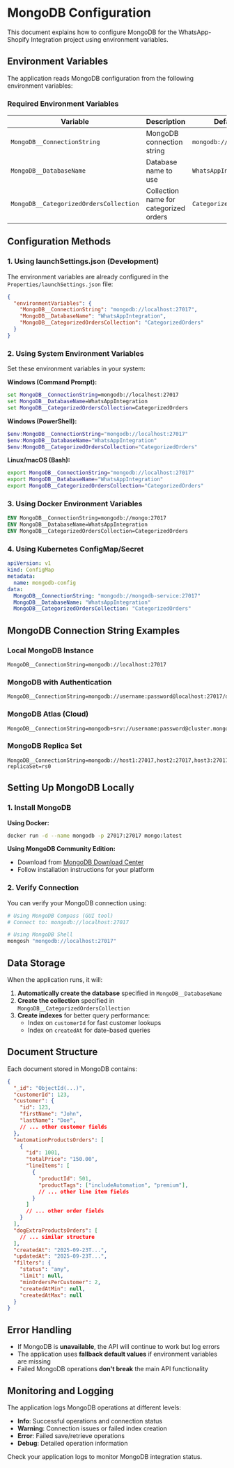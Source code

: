 # MongoDB Configuration

This document explains how to configure MongoDB for the WhatsApp-Shopify Integration project using environment variables.

## Environment Variables

The application reads MongoDB configuration from the following environment variables:

### Required Environment Variables

| Variable | Description | Default Value | Example |
|----------|-------------|---------------|---------|
| `MongoDB__ConnectionString` | MongoDB connection string | `mongodb://localhost:27017` | `mongodb://localhost:27017` |
| `MongoDB__DatabaseName` | Database name to use | `WhatsAppIntegration` | `WhatsAppIntegration` |
| `MongoDB__CategorizedOrdersCollection` | Collection name for categorized orders | `CategorizedOrders` | `CategorizedOrders` |

## Configuration Methods

### 1. Using launchSettings.json (Development)

The environment variables are already configured in the `Properties/launchSettings.json` file:

```json
{
  "environmentVariables": {
    "MongoDB__ConnectionString": "mongodb://localhost:27017",
    "MongoDB__DatabaseName": "WhatsAppIntegration",
    "MongoDB__CategorizedOrdersCollection": "CategorizedOrders"
  }
}
```

### 2. Using System Environment Variables

Set these environment variables in your system:

**Windows (Command Prompt):**
```cmd
set MongoDB__ConnectionString=mongodb://localhost:27017
set MongoDB__DatabaseName=WhatsAppIntegration
set MongoDB__CategorizedOrdersCollection=CategorizedOrders
```

**Windows (PowerShell):**
```powershell
$env:MongoDB__ConnectionString="mongodb://localhost:27017"
$env:MongoDB__DatabaseName="WhatsAppIntegration"
$env:MongoDB__CategorizedOrdersCollection="CategorizedOrders"
```

**Linux/macOS (Bash):**
```bash
export MongoDB__ConnectionString="mongodb://localhost:27017"
export MongoDB__DatabaseName="WhatsAppIntegration"
export MongoDB__CategorizedOrdersCollection="CategorizedOrders"
```

### 3. Using Docker Environment Variables

```dockerfile
ENV MongoDB__ConnectionString=mongodb://mongo:27017
ENV MongoDB__DatabaseName=WhatsAppIntegration
ENV MongoDB__CategorizedOrdersCollection=CategorizedOrders
```

### 4. Using Kubernetes ConfigMap/Secret

```yaml
apiVersion: v1
kind: ConfigMap
metadata:
  name: mongodb-config
data:
  MongoDB__ConnectionString: "mongodb://mongodb-service:27017"
  MongoDB__DatabaseName: "WhatsAppIntegration"
  MongoDB__CategorizedOrdersCollection: "CategorizedOrders"
```

## MongoDB Connection String Examples

### Local MongoDB Instance
```
MongoDB__ConnectionString=mongodb://localhost:27017
```

### MongoDB with Authentication
```
MongoDB__ConnectionString=mongodb://username:password@localhost:27017/database
```

### MongoDB Atlas (Cloud)
```
MongoDB__ConnectionString=mongodb+srv://username:password@cluster.mongodb.net/database
```

### MongoDB Replica Set
```
MongoDB__ConnectionString=mongodb://host1:27017,host2:27017,host3:27017/database?replicaSet=rs0
```

## Setting Up MongoDB Locally

### 1. Install MongoDB

**Using Docker:**
```bash
docker run -d --name mongodb -p 27017:27017 mongo:latest
```

**Using MongoDB Community Edition:**
- Download from [MongoDB Download Center](https://www.mongodb.com/try/download/community)
- Follow installation instructions for your platform

### 2. Verify Connection

You can verify your MongoDB connection using:

```bash
# Using MongoDB Compass (GUI tool)
# Connect to: mongodb://localhost:27017

# Using MongoDB Shell
mongosh "mongodb://localhost:27017"
```

## Data Storage

When the application runs, it will:

1. **Automatically create the database** specified in `MongoDB__DatabaseName`
2. **Create the collection** specified in `MongoDB__CategorizedOrdersCollection`
3. **Create indexes** for better query performance:
   - Index on `customerId` for fast customer lookups
   - Index on `createdAt` for date-based queries

## Document Structure

Each document stored in MongoDB contains:

```json
{
  "_id": "ObjectId(...)",
  "customerId": 123,
  "customer": {
    "id": 123,
    "firstName": "John",
    "lastName": "Doe",
    // ... other customer fields
  },
  "automationProductsOrders": [
    {
      "id": 1001,
      "totalPrice": "150.00",
      "lineItems": [
        {
          "productId": 501,
          "productTags": ["includeAutomation", "premium"],
          // ... other line item fields
        }
      ]
      // ... other order fields
    }
  ],
  "dogExtraProductsOrders": [
    // ... similar structure
  ],
  "createdAt": "2025-09-23T...",
  "updatedAt": "2025-09-23T...",
  "filters": {
    "status": "any",
    "limit": null,
    "minOrdersPerCustomer": 2,
    "createdAtMin": null,
    "createdAtMax": null
  }
}
```

## Error Handling

- If MongoDB is **unavailable**, the API will continue to work but log errors
- The application uses **fallback default values** if environment variables are missing
- Failed MongoDB operations **don't break** the main API functionality

## Monitoring and Logging

The application logs MongoDB operations at different levels:

- **Info**: Successful operations and connection status
- **Warning**: Connection issues or failed index creation
- **Error**: Failed save/retrieve operations
- **Debug**: Detailed operation information

Check your application logs to monitor MongoDB integration status.